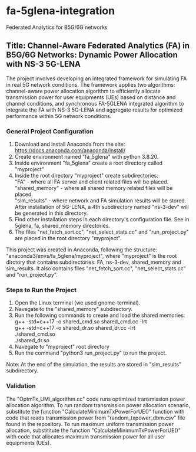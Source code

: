 # fa-5glena-integration
Federated Analytics for B5G/6G networks

## Title: Channel-Aware Federated Analytics (FA) in B5G/6G Networks: Dynamic Power Allocation with NS-3 5G-LENA

The project involves developing an integrated framework for simulating FA in real 5G network conditions. The framework applies two algorithms: channel-aware power allocation algorithm to efficiently allocate transmission power for user equipments (UEs) based on distance and channel conditions, and synchronous FA-5GLENA integrated algorithm to integrate the FA with NS-3 5G-LENA and aggregate results for optimized performance within 5G network conditions. 

### General Project Configuration
1. Download and install Anaconda from the site:  https://docs.anaconda.com/anaconda/install/
2. Create environment named "fa_5glena" with python 3.8.20.
3. Inside environment "fa_5glena" create a root directory called "myproject"
4. Inside the root directory "myproject" create subdirectories:		<br />
      "FA" - where all FA server and client related files will be placed.	<br />
      "shared_memory" - where all shared memory related files will be placed.	<br />
      "sim_results" - where network and FA simulation results will be stored.	<br />
   After installation of 5G-LENA, a 4th subdirectory named "ns-3-dev" will be generated in this directory.
5. Find other installation steps in each directory's configuration file. See in 5glena, fa, shared_memory directories.
6. The files "net_fetch_sort.cc", "net_select_stats.cc" and "run_project.py" are placed in the root directory "myproject".

This project was created in Anaconda, following the structure: "anaconda3/envs/fa_5glena/myproject", where
"myproject" is the root dirctory that contains subdirectories: FA, ns-3-dev, shared_memory and sim_results. It also contains files "net_fetch_sort.cc", "net_select_stats.cc" and "run_project.py".

### Steps to Run the Project
1. Open the Linux terminal (we used gnome-terminal).
2. Navegate to the "shared_memory" subdirectory.
3. Run the following commands to create and load the shared memories:	<br />
	g++ -std=c++17 -o shared_cmd.so shared_cmd.cc -lrt	<br />
	g++ -std=c++17 -o shared_dr.so shared_dr.cc -lrt	<br />
	./shared_cmd.so		<br />
	./shared_dr.so		<br />
4. Navegate to "myproject" root directory
5. Run the command "python3 run_project.py" to run the project.

Note: At the end of the simulation, the results are stored in "sim_results" subdirectory.

### Validation
The "OptmTx_UMi_algorithm.cc" code runs optimized transmission power allocation algorithm. To run random transmission power allocation scenario, substitute the function "CalculateMinimumTxPowerForUE()" function with code that reads transmission power from "random_txpower_dbm.csv" file found in the repository. To run maximum uniform transmission power allocation, substititute the function "CalculateMinimumTxPowerForUE()" with code that allocates maximum transmission power for all user equipments (UEs).

